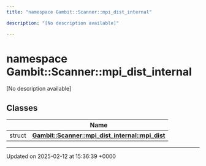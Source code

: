 ```yaml
---
title: "namespace Gambit::Scanner::mpi_dist_internal"

description: "[No description available]"

---
```


# namespace Gambit::Scanner::mpi_dist_internal

[No description available]

## Classes

|                | Name           |
| -------------- | -------------- |
| struct | **[Gambit::Scanner::mpi_dist_internal::mpi_dist](/documentation/code/classes/structgambit_1_1scanner_1_1mpi__dist__internal_1_1mpi__dist/)**  |






-------------------------------

Updated on 2025-02-12 at 15:36:39 +0000